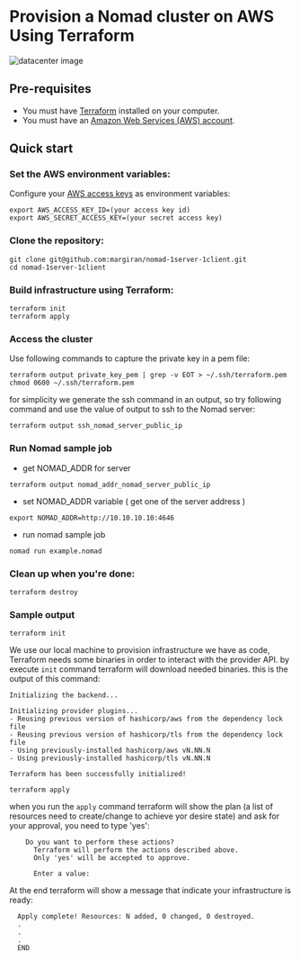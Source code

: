 # Provision a Nomad cluster on AWS Using Terraform

![datacenter image](https://github.com/margiran/nomad-one_server-one_client/blob/master/diagram/simple_nomad_cluster.jpeg?raw=true)

## Pre-requisites

* You must have [Terraform](https://www.terraform.io/downloads) installed on your computer. 
* You must have an [Amazon Web Services (AWS) account](http://aws.amazon.com/).


## Quick start

### Set the AWS environment variables:

Configure your [AWS access 
keys](http://docs.aws.amazon.com/general/latest/gr/aws-sec-cred-types.html#access-keys-and-secret-access-keys) as 
environment variables:
```
export AWS_ACCESS_KEY_ID=(your access key id)
export AWS_SECRET_ACCESS_KEY=(your secret access key)
```

### Clone the repository:

```
git clone git@github.com:margiran/nomad-1server-1client.git
cd nomad-1server-1client
```
### Build infrastructure using Terraform:

```
terraform init
terraform apply
```
### Access the cluster

Use following commands to capture the private key in a pem file:

```
terraform output private_key_pem | grep -v EOT > ~/.ssh/terraform.pem
chmod 0600 ~/.ssh/terraform.pem
```

for simplicity we generate the ssh command in an output, so try following command and use the value of output to ssh to the Nomad server:

```
terraform output ssh_nomad_server_public_ip
```

### Run Nomad sample job

- get NOMAD_ADDR for server 

```
terraform output nomad_addr_nomad_server_public_ip
```

- set NOMAD_ADDR variable ( get one of the server address )

```
export NOMAD_ADDR=http://10.10.10.10:4646
```

- run nomad sample job

```
nomad run example.nomad
```
### Clean up when you're done:

```
terraform destroy
```

### Sample output

```
terraform init
```

We use our local machine to provision infrastructure we have as code, Terraform needs some binaries in order to interact with the provider API. by execute `init` command terraform will download needed binaries. 
this is the output of this command:

    Initializing the backend...

    Initializing provider plugins...
    - Reusing previous version of hashicorp/aws from the dependency lock file
    - Reusing previous version of hashicorp/tls from the dependency lock file
    - Using previously-installed hashicorp/aws vN.NN.N
    - Using previously-installed hashicorp/tls vN.NN.N

    Terraform has been successfully initialized!

```
terraform apply
```

when you run the `apply` command terraform will show the plan (a list of resources need to create/change to achieve yor desire state) and ask for your approval, you need to type 'yes':
```
    Do you want to perform these actions?
      Terraform will perform the actions described above.
      Only 'yes' will be accepted to approve.

      Enter a value:  
```

At the end terraform will show a message that indicate your infrastructure is ready:
```
  Apply complete! Resources: N added, 0 changed, 0 destroyed.
  .
  .
  .
  END
```

